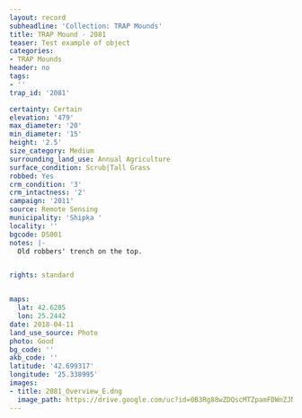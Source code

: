 ```yaml
---
layout: record
subheadline: 'Collection: TRAP Mounds'
title: TRAP Mound - 2081
teaser: Test example of object
categories:
- TRAP Mounds
header: no
tags:
- ''
trap_id: '2081'

certainty: Certain
elevation: '479'
max_diameter: '20'
min_diameter: '15'
height: '2.5'
size_category: Medium
surrounding_land_use: Annual Agriculture
surface_condition: Scrub|Tall Grass
robbed: Yes
crm_condition: '3'
crm_intactness: '2'
campaign: '2011'
source: Remote Sensing
municipality: 'Shipka '
locality: ''
bgcode: DS001
notes: |-
  Old robbers' trench on the top.


rights: standard


maps:
  lat: 42.6285
  lon: 25.2442
date: 2018-04-11
land_use_source: Photo
photo: Good
bg_code: ''
akb_code: ''
latitude: '42.699317'
longitude: '25.338995'
images:
- title: 2081_Overview_E.dng
  image_path: https://drive.google.com/uc?id=0B3Rg88wZDQscMTZpamFDWnZJNG8
---
```

